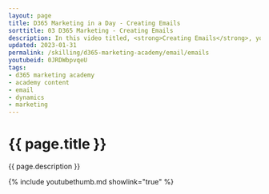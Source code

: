 ```yaml
---
layout: page
title: D365 Marketing in a Day - Creating Emails
sorttitle: 03 D365 Marketing - Creating Emails
description: In this video titled, <strong>Creating Emails</strong>, you will learn the fundamentals of email marketing inside Dynamics 365 Marketing. You will create emails and learn how to personalize content based on audience. 
updated: 2023-01-31
permalink: /skilling/d365-marketing-academy/email/emails
youtubeid: 0JRDWbpvqeU
tags: 
- d365 marketing academy
- academy content
- email
- dynamics
- marketing
---
```


# {{ page.title }}

{{ page.description }}

{% include youtubethumb.md showlink="true" %}
